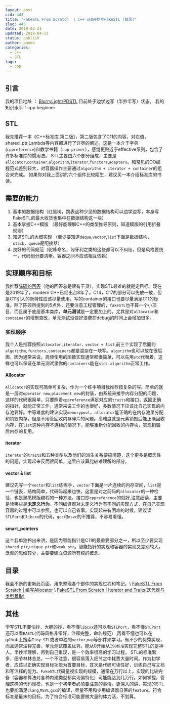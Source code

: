 ```yaml
---
layout: post
cid: 443
title: "FakeSTL From Scratch  | C++ 从0开始写FakeSTL [目录]"
slug: 443
date: 2019-03-31
updated: 2019-04-13
status: publish
author: panda
categories:
  - C++
  - STL
tags:
  - cpp
---
```



## 引言
我的项目地址 ： [BlurryLight/PDSTL][1]
目前处于边学边写（半抄半写）状态。
我的知识水平：cpp beginner


<!--more-->


## STL
我先推荐一本《C++标准库 第二版》，第二版包含了C11的内容，对右值，shared_ptr,Lambda等内容都进行了详尽的阐述。这是一本介于字典(`cppreference`)和教学书籍（`cpp primer`），感觉更贴近于effective系列，包含了许多标准库的惯用法。
STL主要由六个部分组成，主要是`allocator`,`container`,`algorithm`,`iterator`,`functors`,`adapters`。和常见的OO编程范式差别较大，对容器操作主要通过`algorithm + iterator + container`的组合来完成。
如果你对我上面讲的六个组件比较陌生，建议买一本介绍标准库的书读。

## 需要的能力
1. 基本的数据结构（红黑树，跳表这种少见的数据结构可以边学边写，本身写FakeSTL的最大收货也集中在数据结构这一块）
2. 基本掌握C++模版 （最好能理解C++的类型推导原则，知道模版的引用折叠规则）
3. 知道STL的大概实现 （至少要知道`deque`,`vector`,`list`下面是数据结构，`stack`，`queue`是配接器）
4. 良好的代码规范（驼峰命名，匈牙利之类的这些都可以不纠结，但是风格要统一，代码划分要清晰。容器之间不应该相互依赖）

## 实现顺序和目标
我推荐[陈硕的回答][2]（他的回答总是很有干货），实现STL最难的就是定目标。现在是2019年了，modern C++已经出台8年了。C14，C17的部分可以先放一放，但是C11引入的新特性应该尽量使用，写的container的接口也要尽量满足C11的标准。除了陈硕所提到的5点外，还要注意工程管理的，`fakeSTL`也不算一个小项目，而且属于底层基本类库，**单元测试**是一定要加上的。尤其是对`allocator`和`container`的增删查改，单元测试没做好浪费在debug的时间上会增加很多。

### 实现顺序
我个人是推荐按照`allocator,iterator，vector + list`,前三个实现了后面的`algorithm,functors,containers`都是混杂在一块写。`algorithm`也可以放在很后面，因为通常来说，高频使用的函数实现通常都很简单，可以先用`std`代替着，这样也可以保证在单元测试里你的`containers`能在`std::algorithm`正常工作。

#### Allocator
`Allocator`的实现可简单可复杂，作为一个练手项目我推荐按复杂的写。简单的就是一层对`operator new`,`placement new`的封装，由系统来接手内存分配的问题，这样的代码很简单，只要照着`cppreference`满足对应的`traits`和接口，返回正确的指针，就能正常工作，通常来说工作的也很好，多数情况下应该比自己实现的内存池要好。中等难度的建议实现`memorypool`，`allocator`能正确的在内存池里分配和销毁内存，但是不用管回收内存碎片的问题。高难度就是元素销毁后能正确回收内存，在`list`这种内存不连续的情况下，能够重新分配回收的内存块，实现销毁后内存的复用。

####  iterator
`iterator`的`traits`和五种类型以及他们的派生关系要搞清楚，这个更多是概念性的问题，实现起来反而很简单，这里应该算比较难理解的部分。

#### vector & list
建议先写一个`vector`和`list`练练手，`vector`下面是一片连续的内存空间，`list`是一个链表，结构简单，代码码起来也快，这里是对之前码的`allocator`的一种检验，也是熟悉模版编程的一种方法。接口抄`cppreference`的就好,注意细读，主要是读哪些是**未定义行为**。不同编译器对未定义行为有不同的实现方式，在自己实现容器的过程中可以参照，也可以自己省事。实现起来有困难的时候，建议读`STLPort`和`libcxx`的代码，`gcc`和`msvc`的不推荐，不容易看懂。

#### smart_pointers
这个我单独拎出来讲，是因为智能指针是C11的最重要部分之一，所以至少要实现`shared_ptr`,`unique_ptr`和`weak_ptr`。智能指针的实现和容器的实现又差别较大，泛型的思维较少，主要要建立资源所有权的概念。

## 目录
我会不断的更新此页面，用来整理各个部件的实现过程和笔记。\\
[FakeSTL From Scratch | 编写Allocator][3] \\
[FakeSTL From Scratch | Iterator and Traits(迭代器与类型萃取)][4]

## 其他
学写STL不要怕抄，大胆的抄，看不懂`libcxx`还可以看`STLPort`，看不懂`STLPort`还可以看`EASTL`(代码风格非常好，注释完整，命名规范）,再看不懂也可以在github上搜索`Tiny STL`或者单独的`vector`,`map`等部件来学习。有不少的优秀实现，而且通常注释完善，单元测试覆盖优秀。能从0开始从`ISO标准`实现完整STL的是神人。半抄半理解，再到自己重现，是一个效率很高的学习过程。
STL的标准繁多，细节林林总总，一个不注意，很容易落入细节之中耗费大量时间。作为初学者，应该以正确实现目标功能为首要目标，其次是代码可读性好，训练自己写文档和写注释的能力。`FakeSTL`代码量视实现的规模，通常在万行以上，实现的比较完备（容器和算法对各种内建类型都实现偏特化）可能能达到几万行。如何掌握，管理这样的代码规模，也是一个初学者必须要注意的事情。更深入的讲，实现的STL也要能满足`clang`,`MSVC`,`gcc`的编译，尽量不用和少用编译器自带的`feature`。符合标准是最末的目标，为了符合标准可能要做大量的体力活，不划算。


  [1]: https://github.com/BlurryLight/PDSTL
  [2]: https://www.zhihu.com/question/53085291/answer/133458242
  [3]: https://www.blurredcode.com/2019/04/450/
  [4]: https://www.blurredcode.com/2019/04/452-1/